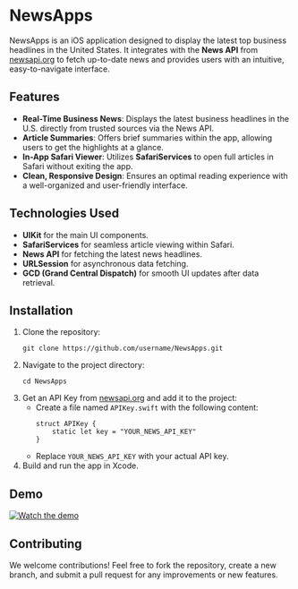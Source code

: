 <h1>NewsApps</h1>

<p>NewsApps is an iOS application designed to display the latest top business headlines in the United States. It integrates with the <strong>News API</strong> from <a href="https://newsapi.org/" target="_blank">newsapi.org</a> to fetch up-to-date news and provides users with an intuitive, easy-to-navigate interface.</p>

<h2>Features</h2>
<ul>
    <li><strong>Real-Time Business News</strong>: Displays the latest business headlines in the U.S. directly from trusted sources via the News API.</li>
    <li><strong>Article Summaries</strong>: Offers brief summaries within the app, allowing users to get the highlights at a glance.</li>
    <li><strong>In-App Safari Viewer</strong>: Utilizes <strong>SafariServices</strong> to open full articles in Safari without exiting the app.</li>
    <li><strong>Clean, Responsive Design</strong>: Ensures an optimal reading experience with a well-organized and user-friendly interface.</li>
</ul>

<h2>Technologies Used</h2>
<ul>
    <li><strong>UIKit</strong> for the main UI components.</li>
    <li><strong>SafariServices</strong> for seamless article viewing within Safari.</li>
    <li><strong>News API</strong> for fetching the latest news headlines.</li>
    <li><strong>URLSession</strong> for asynchronous data fetching.</li>
    <li><strong>GCD (Grand Central Dispatch)</strong> for smooth UI updates after data retrieval.</li>
</ul>

<h2>Installation</h2>
<ol>
    <li>Clone the repository:
        <pre><code>git clone https://github.com/username/NewsApps.git</code></pre>
    </li>
    <li>Navigate to the project directory:
        <pre><code>cd NewsApps</code></pre>
    </li>
    <li>Get an API Key from <a href="https://newsapi.org/" target="_blank">newsapi.org</a> and add it to the project:
        <ul>
            <li>Create a file named <code>APIKey.swift</code> with the following content:
                <pre><code>struct APIKey {
    static let key = "YOUR_NEWS_API_KEY"
}</code></pre>
            </li>
            <li>Replace <code>YOUR_NEWS_API_KEY</code> with your actual API key.</li>
        </ul>
    </li>
    <li>Build and run the app in Xcode.</li>
</ol>

<h2>Demo</h2>
<p><a href="https://github.com/user-attachments/assets/79b7bdaf-0716-4a0c-be85-b3d58b016d64" target="_blank">
    <img src="https://img.youtube.com/vi/WfN0qAbw3Bw/0.jpg" alt="Watch the demo" style="max-width:100%;">
</a></p>

<h2>Contributing</h2>
<p>We welcome contributions! Feel free to fork the repository, create a new branch, and submit a pull request for any improvements or new features.</p>
